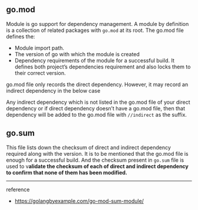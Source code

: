 ## go.mod

Module is go support for dependency management. A module by definition is a collection of related packages with `go.mod` at its root. The go.mod file defines the:

- Module import path.
- The version of go with which the module is created
- Dependency requirements of the module for a successful build. It defines both project’s dependencies requirement and also locks them to their correct version.

go.mod file only records the direct dependency. However, it may record an indirect dependency in the below case

Any indirect dependency which is not listed in the go.mod file of your direct dependency or if direct dependency doesn’t have a go.mod file, then that dependency will be added to the go.mod file with `//indirect` as the suffix.

## go.sum

This file lists down the checksum of direct and indirect dependency required along with the version. It is to be mentioned that the go.mod file is enough for a successful build. And the checksum present in `go.sum` file is used to v**alidate the checksum of each of direct and indirect dependency to confirm that none of them has been modified.**

---
reference
- https://golangbyexample.com/go-mod-sum-module/